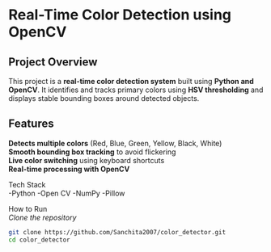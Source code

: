 # Real-Time Color Detection using OpenCV  

## Project Overview  
This project is a **real-time color detection system** built using **Python and OpenCV**. It identifies and tracks primary colors using **HSV thresholding** and displays stable bounding boxes around detected objects.  

##  Features  
 **Detects multiple colors** (Red, Blue, Green, Yellow, Black, White)  
 **Smooth bounding box tracking** to avoid flickering  
 **Live color switching** using keyboard shortcuts  
 **Real-time processing with OpenCV**  


Tech Stack  
-Python
-Open CV
-NumPy
-Pillow

How to Run  
*Clone the repository*
```sh
git clone https://github.com/Sanchita2007/color_detector.git  
cd color_detector

